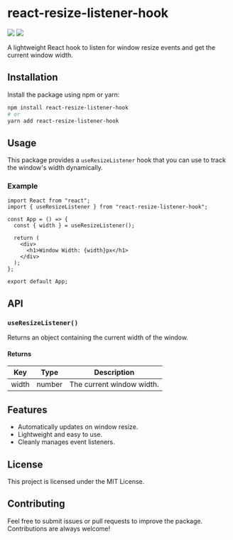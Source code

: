 # react-resize-listener-hook
<img src="https://img.shields.io/npm/v/react-resize-listener-hook?style=flat-square" /> <img src="https://img.shields.io/npm/dm/react-resize-listener-hook?style=flat-square" />

A lightweight React hook to listen for window resize events and get the current window width.

## Installation

Install the package using npm or yarn:

```bash
npm install react-resize-listener-hook
# or
yarn add react-resize-listener-hook
```

## Usage

This package provides a `useResizeListener` hook that you can use to track the window's width dynamically.

### Example

```tsx
import React from "react";
import { useResizeListener } from "react-resize-listener-hook";

const App = () => {
  const { width } = useResizeListener();

  return (
    <div>
      <h1>Window Width: {width}px</h1>
    </div>
  );
};

export default App;
```

## API

### `useResizeListener()`

Returns an object containing the current width of the window.

#### Returns

| Key   | Type   | Description               |
|-------|--------|---------------------------|
| width | number | The current window width. |

## Features

- Automatically updates on window resize.
- Lightweight and easy to use.
- Cleanly manages event listeners.

## License

This project is licensed under the MIT License.

## Contributing

Feel free to submit issues or pull requests to improve the package. Contributions are always welcome!


